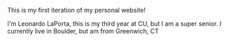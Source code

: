 This is my first iteration of my personal website!

I'm Leonardo LaPorta, this is my third year at CU, but I am a super senior. I currently live in Boulder, but am from Greenwich, CT